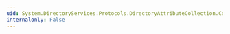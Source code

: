 ```yaml
---
uid: System.DirectoryServices.Protocols.DirectoryAttributeCollection.Contains(System.DirectoryServices.Protocols.DirectoryAttribute)
internalonly: False
---
```

